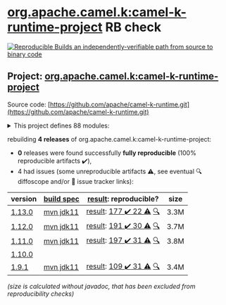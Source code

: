 [org.apache.camel.k:camel-k-runtime-project](https://search.maven.org/artifact/org.apache.camel.k/camel-k-runtime-project/) RB check
=======

[![Reproducible Builds](https://reproducible-builds.org/images/logos/rb.svg) an independently-verifiable path from source to binary code](https://reproducible-builds.org/)

## Project: [org.apache.camel.k:camel-k-runtime-project](https://search.maven.org/artifact/org.apache.camel.k/camel-k-runtime-project/)

Source code: [https://github.com/apache/camel-k-runtime.git](https://github.com/apache/camel-k-runtime.git)

<details><summary>This project defines 88 modules:</summary>

* [org.apache.camel.k:apache-camel-k-runtime](https://search.maven.org/artifact/org.apache.camel.k/apache-camel-k-runtime/)
* [org.apache.camel.k:camel-cloudevents](https://search.maven.org/artifact/org.apache.camel.k/camel-cloudevents/)
* [org.apache.camel.k:camel-k-annotations](https://search.maven.org/artifact/org.apache.camel.k/camel-k-annotations/)
* [org.apache.camel.k:camel-k-apt](https://search.maven.org/artifact/org.apache.camel.k/camel-k-apt/)
* [org.apache.camel.k:camel-k-catalog](https://search.maven.org/artifact/org.apache.camel.k/camel-k-catalog/)
* [org.apache.camel.k:camel-k-catalog-model](https://search.maven.org/artifact/org.apache.camel.k/camel-k-catalog-model/)
* [org.apache.camel.k:camel-k-cloudevents](https://search.maven.org/artifact/org.apache.camel.k/camel-k-cloudevents/)
* [org.apache.camel.k:camel-k-cloudevents-deployment](https://search.maven.org/artifact/org.apache.camel.k/camel-k-cloudevents-deployment/)
* [org.apache.camel.k:camel-k-cloudevents-parent](https://search.maven.org/artifact/org.apache.camel.k/camel-k-cloudevents-parent/)
* [org.apache.camel.k:camel-k-components](https://search.maven.org/artifact/org.apache.camel.k/camel-k-components/)
* [org.apache.camel.k:camel-k-core](https://search.maven.org/artifact/org.apache.camel.k/camel-k-core/)
* [org.apache.camel.k:camel-k-core-api](https://search.maven.org/artifact/org.apache.camel.k/camel-k-core-api/)
* [org.apache.camel.k:camel-k-core-deployment](https://search.maven.org/artifact/org.apache.camel.k/camel-k-core-deployment/)
* [org.apache.camel.k:camel-k-core-parent](https://search.maven.org/artifact/org.apache.camel.k/camel-k-core-parent/)
* [org.apache.camel.k:camel-k-core-support](https://search.maven.org/artifact/org.apache.camel.k/camel-k-core-support/)
* [org.apache.camel.k:camel-k-cron](https://search.maven.org/artifact/org.apache.camel.k/camel-k-cron/)
* [org.apache.camel.k:camel-k-cron-deployment](https://search.maven.org/artifact/org.apache.camel.k/camel-k-cron-deployment/)
* [org.apache.camel.k:camel-k-cron-impl](https://search.maven.org/artifact/org.apache.camel.k/camel-k-cron-impl/)
* [org.apache.camel.k:camel-k-cron-parent](https://search.maven.org/artifact/org.apache.camel.k/camel-k-cron-parent/)
* [org.apache.camel.k:camel-k-itests](https://search.maven.org/artifact/org.apache.camel.k/camel-k-itests/)
* [org.apache.camel.k:camel-k-itests-core](https://search.maven.org/artifact/org.apache.camel.k/camel-k-itests-core/)
* [org.apache.camel.k:camel-k-itests-cron](https://search.maven.org/artifact/org.apache.camel.k/camel-k-itests-cron/)
* [org.apache.camel.k:camel-k-itests-kamelet](https://search.maven.org/artifact/org.apache.camel.k/camel-k-itests-kamelet/)
* [org.apache.camel.k:camel-k-itests-knative](https://search.maven.org/artifact/org.apache.camel.k/camel-k-itests-knative/)
* [org.apache.camel.k:camel-k-itests-knative-consumer](https://search.maven.org/artifact/org.apache.camel.k/camel-k-itests-knative-consumer/)
* [org.apache.camel.k:camel-k-itests-knative-env-from-properties](https://search.maven.org/artifact/org.apache.camel.k/camel-k-itests-knative-env-from-properties/)
* [org.apache.camel.k:camel-k-itests-knative-env-from-registry](https://search.maven.org/artifact/org.apache.camel.k/camel-k-itests-knative-env-from-registry/)
* [org.apache.camel.k:camel-k-itests-knative-producer](https://search.maven.org/artifact/org.apache.camel.k/camel-k-itests-knative-producer/)
* [org.apache.camel.k:camel-k-itests-knative-sinkbinding](https://search.maven.org/artifact/org.apache.camel.k/camel-k-itests-knative-sinkbinding/)
* [org.apache.camel.k:camel-k-itests-knative-source-groovy](https://search.maven.org/artifact/org.apache.camel.k/camel-k-itests-knative-source-groovy/)
* [org.apache.camel.k:camel-k-itests-knative-source-java](https://search.maven.org/artifact/org.apache.camel.k/camel-k-itests-knative-source-java/)
* [org.apache.camel.k:camel-k-itests-knative-source-js](https://search.maven.org/artifact/org.apache.camel.k/camel-k-itests-knative-source-js/)
* [org.apache.camel.k:camel-k-itests-knative-source-xml](https://search.maven.org/artifact/org.apache.camel.k/camel-k-itests-knative-source-xml/)
* [org.apache.camel.k:camel-k-itests-knative-source-yaml](https://search.maven.org/artifact/org.apache.camel.k/camel-k-itests-knative-source-yaml/)
* [org.apache.camel.k:camel-k-itests-loader-groovy](https://search.maven.org/artifact/org.apache.camel.k/camel-k-itests-loader-groovy/)
* [org.apache.camel.k:camel-k-itests-loader-inspector](https://search.maven.org/artifact/org.apache.camel.k/camel-k-itests-loader-inspector/)
* [org.apache.camel.k:camel-k-itests-loader-java](https://search.maven.org/artifact/org.apache.camel.k/camel-k-itests-loader-java/)
* [org.apache.camel.k:camel-k-itests-loader-js](https://search.maven.org/artifact/org.apache.camel.k/camel-k-itests-loader-js/)
* [org.apache.camel.k:camel-k-itests-loader-jsh](https://search.maven.org/artifact/org.apache.camel.k/camel-k-itests-loader-jsh/)
* [org.apache.camel.k:camel-k-itests-loader-kotlin](https://search.maven.org/artifact/org.apache.camel.k/camel-k-itests-loader-kotlin/)
* [org.apache.camel.k:camel-k-itests-loader-polyglot](https://search.maven.org/artifact/org.apache.camel.k/camel-k-itests-loader-polyglot/)
* [org.apache.camel.k:camel-k-itests-loader-xml](https://search.maven.org/artifact/org.apache.camel.k/camel-k-itests-loader-xml/)
* [org.apache.camel.k:camel-k-itests-loader-yaml](https://search.maven.org/artifact/org.apache.camel.k/camel-k-itests-loader-yaml/)
* [org.apache.camel.k:camel-k-itests-master](https://search.maven.org/artifact/org.apache.camel.k/camel-k-itests-master/)
* [org.apache.camel.k:camel-k-itests-runtime](https://search.maven.org/artifact/org.apache.camel.k/camel-k-itests-runtime/)
* [org.apache.camel.k:camel-k-itests-runtime-inspector](https://search.maven.org/artifact/org.apache.camel.k/camel-k-itests-runtime-inspector/)
* [org.apache.camel.k:camel-k-itests-runtime-xml](https://search.maven.org/artifact/org.apache.camel.k/camel-k-itests-runtime-xml/)
* [org.apache.camel.k:camel-k-itests-runtime-yaml](https://search.maven.org/artifact/org.apache.camel.k/camel-k-itests-runtime-yaml/)
* [org.apache.camel.k:camel-k-itests-support](https://search.maven.org/artifact/org.apache.camel.k/camel-k-itests-support/)
* [org.apache.camel.k:camel-k-itests-webhook](https://search.maven.org/artifact/org.apache.camel.k/camel-k-itests-webhook/)
* [org.apache.camel.k:camel-k-kamelet-reify](https://search.maven.org/artifact/org.apache.camel.k/camel-k-kamelet-reify/)
* [org.apache.camel.k:camel-k-kamelet-reify-deployment](https://search.maven.org/artifact/org.apache.camel.k/camel-k-kamelet-reify-deployment/)
* [org.apache.camel.k:camel-k-kamelet-reify-parent](https://search.maven.org/artifact/org.apache.camel.k/camel-k-kamelet-reify-parent/)
* [org.apache.camel.k:camel-k-knative](https://search.maven.org/artifact/org.apache.camel.k/camel-k-knative/)
* [org.apache.camel.k:camel-k-knative-consumer](https://search.maven.org/artifact/org.apache.camel.k/camel-k-knative-consumer/)
* [org.apache.camel.k:camel-k-knative-consumer-deployment](https://search.maven.org/artifact/org.apache.camel.k/camel-k-knative-consumer-deployment/)
* [org.apache.camel.k:camel-k-knative-consumer-parent](https://search.maven.org/artifact/org.apache.camel.k/camel-k-knative-consumer-parent/)
* [org.apache.camel.k:camel-k-knative-deployment](https://search.maven.org/artifact/org.apache.camel.k/camel-k-knative-deployment/)
* [org.apache.camel.k:camel-k-knative-impl](https://search.maven.org/artifact/org.apache.camel.k/camel-k-knative-impl/)
* [org.apache.camel.k:camel-k-knative-parent](https://search.maven.org/artifact/org.apache.camel.k/camel-k-knative-parent/)
* [org.apache.camel.k:camel-k-knative-producer](https://search.maven.org/artifact/org.apache.camel.k/camel-k-knative-producer/)
* [org.apache.camel.k:camel-k-knative-producer-deployment](https://search.maven.org/artifact/org.apache.camel.k/camel-k-knative-producer-deployment/)
* [org.apache.camel.k:camel-k-knative-producer-parent](https://search.maven.org/artifact/org.apache.camel.k/camel-k-knative-producer-parent/)
* [org.apache.camel.k:camel-k-loader-jsh](https://search.maven.org/artifact/org.apache.camel.k/camel-k-loader-jsh/)
* [org.apache.camel.k:camel-k-loader-jsh-deployment](https://search.maven.org/artifact/org.apache.camel.k/camel-k-loader-jsh-deployment/)
* [org.apache.camel.k:camel-k-loader-jsh-impl](https://search.maven.org/artifact/org.apache.camel.k/camel-k-loader-jsh-impl/)
* [org.apache.camel.k:camel-k-loader-jsh-parent](https://search.maven.org/artifact/org.apache.camel.k/camel-k-loader-jsh-parent/)
* [org.apache.camel.k:camel-k-master](https://search.maven.org/artifact/org.apache.camel.k/camel-k-master/)
* [org.apache.camel.k:camel-k-master-deployment](https://search.maven.org/artifact/org.apache.camel.k/camel-k-master-deployment/)
* [org.apache.camel.k:camel-k-master-impl](https://search.maven.org/artifact/org.apache.camel.k/camel-k-master-impl/)
* [org.apache.camel.k:camel-k-master-parent](https://search.maven.org/artifact/org.apache.camel.k/camel-k-master-parent/)
* [org.apache.camel.k:camel-k-maven-plugin](https://search.maven.org/artifact/org.apache.camel.k/camel-k-maven-plugin/)
* [org.apache.camel.k:camel-k-runtime](https://search.maven.org/artifact/org.apache.camel.k/camel-k-runtime/)
* [org.apache.camel.k:camel-k-runtime-bom](https://search.maven.org/artifact/org.apache.camel.k/camel-k-runtime-bom/)
* [org.apache.camel.k:camel-k-runtime-deployment](https://search.maven.org/artifact/org.apache.camel.k/camel-k-runtime-deployment/)
* [org.apache.camel.k:camel-k-runtime-parent](https://search.maven.org/artifact/org.apache.camel.k/camel-k-runtime-parent/)
* [org.apache.camel.k:camel-k-runtime-project](https://search.maven.org/artifact/org.apache.camel.k/camel-k-runtime-project/)
* [org.apache.camel.k:camel-k-support](https://search.maven.org/artifact/org.apache.camel.k/camel-k-support/)
* [org.apache.camel.k:camel-k-test](https://search.maven.org/artifact/org.apache.camel.k/camel-k-test/)
* [org.apache.camel.k:camel-k-webhook](https://search.maven.org/artifact/org.apache.camel.k/camel-k-webhook/)
* [org.apache.camel.k:camel-k-webhook-deployment](https://search.maven.org/artifact/org.apache.camel.k/camel-k-webhook-deployment/)
* [org.apache.camel.k:camel-k-webhook-impl](https://search.maven.org/artifact/org.apache.camel.k/camel-k-webhook-impl/)
* [org.apache.camel.k:camel-k-webhook-parent](https://search.maven.org/artifact/org.apache.camel.k/camel-k-webhook-parent/)
* [org.apache.camel.k:camel-knative](https://search.maven.org/artifact/org.apache.camel.k/camel-knative/)
* [org.apache.camel.k:camel-knative-api](https://search.maven.org/artifact/org.apache.camel.k/camel-knative-api/)
* [org.apache.camel.k:camel-knative-http](https://search.maven.org/artifact/org.apache.camel.k/camel-knative-http/)
* [org.apache.camel.k:camel-knative-parent](https://search.maven.org/artifact/org.apache.camel.k/camel-knative-parent/)
* [org.apache.camel.k:camel-knative-test](https://search.maven.org/artifact/org.apache.camel.k/camel-knative-test/)
</details>

rebuilding **4 releases** of org.apache.camel.k:camel-k-runtime-project:
- **0** releases were found successfully **fully reproducible** (100% reproducible artifacts :heavy_check_mark:),
- 4 had issues (some unreproducible artifacts :warning:, see eventual :mag: diffoscope and/or :memo: issue tracker links):

| version | [build spec](/BUILDSPEC.md) | [result](https://reproducible-builds.org/docs/jvm/): reproducible? | size |
| -- | --------- | ------ | -- |
| [1.13.0](https://search.maven.org/artifact/org.apache.camel.k/camel-k-runtime-project/1.13.0/pom) | [mvn jdk11](camel-k-runtime-1.13.0.buildspec) | [result](camel-k-runtime-project-1.13.0.buildinfo): [177 :heavy_check_mark:  22 :warning:](camel-k-runtime-project-1.13.0.buildcompare) [:mag:](camel-k-runtime-project-1.13.0.diffoscope) | 3.3M |
| [1.12.0](https://search.maven.org/artifact/org.apache.camel.k/camel-k-runtime-project/1.12.0/pom) | [mvn jdk11](camel-k-runtime-1.12.0.buildspec) | [result](camel-k-runtime-project-1.12.0.buildinfo): [191 :heavy_check_mark:  30 :warning:](camel-k-runtime-project-1.12.0.buildcompare) [:mag:](camel-k-runtime-project-1.12.0.diffoscope) | 3.7M |
| [1.11.0](https://search.maven.org/artifact/org.apache.camel.k/camel-k-runtime-project/1.11.0/pom) | [mvn jdk11](camel-k-runtime-1.11.0.buildspec) | [result](camel-k-runtime-project-1.11.0.buildinfo): [197 :heavy_check_mark:  31 :warning:](camel-k-runtime-project-1.11.0.buildcompare) [:mag:](camel-k-runtime-project-1.11.0.diffoscope) | 3.8M |
| [1.10.0](https://search.maven.org/artifact/org.apache.camel.k/camel-k-runtime-project/1.10.0/pom) | | | |
| [1.9.1](https://search.maven.org/artifact/org.apache.camel.k/camel-k-runtime-project/1.9.1/pom) | [mvn jdk11](camel-k-runtime-1.9.1.buildspec) | [result](camel-k-runtime-project-1.9.1.buildinfo): [109 :heavy_check_mark:  31 :warning:](camel-k-runtime-project-1.9.1.buildcompare) [:mag:](camel-k-runtime-project-1.9.1.diffoscope) | 3.4M |

<i>(size is calculated without javadoc, that has been excluded from reproducibility checks)</i>
